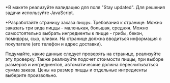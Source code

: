 *В макете реализуйте валидацию для поля "Stay updated". Для решения задачи используйте JavaScript.

*Разработайте страницу заказа пиццы.
Требования к странице: Можно заказать три вида пиццы - маленькая, большая, средняя. Можно самостоятельно выбрать ингредиенты к пицце - грибы, бекон, помидоры, сыр, оливки. На странице должна вводиться информация о покупателе (его телефон и адрес доставки).

Подумайте, какие данные следует проверять на странице, реализуйте эту проверку. Также реализуйте подсчет стоимости пиццы, при выборе размеров и ингредиентов, автоматические должна пересчитываться сумма заказа. Цены на размер пиццы и отдельные ингредиенты выберите произвольно.
